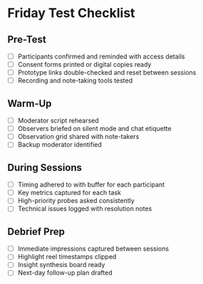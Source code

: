 <!-- Powered by BMAD™ Core -->

# Friday Test Checklist

## Pre-Test

- [ ] Participants confirmed and reminded with access details
- [ ] Consent forms printed or digital copies ready
- [ ] Prototype links double-checked and reset between sessions
- [ ] Recording and note-taking tools tested

## Warm-Up

- [ ] Moderator script rehearsed
- [ ] Observers briefed on silent mode and chat etiquette
- [ ] Observation grid shared with note-takers
- [ ] Backup moderator identified

## During Sessions

- [ ] Timing adhered to with buffer for each participant
- [ ] Key metrics captured for each task
- [ ] High-priority probes asked consistently
- [ ] Technical issues logged with resolution notes

## Debrief Prep

- [ ] Immediate impressions captured between sessions
- [ ] Highlight reel timestamps clipped
- [ ] Insight synthesis board ready
- [ ] Next-day follow-up plan drafted
